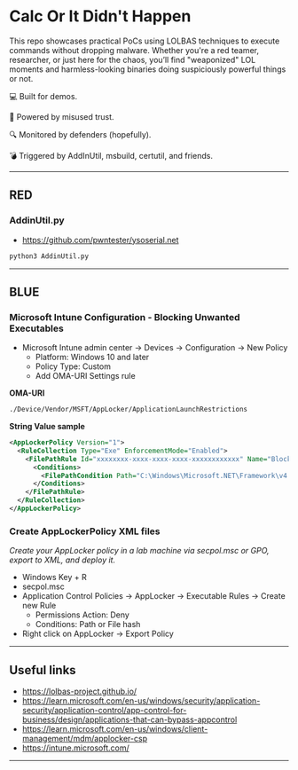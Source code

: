 # Calc Or It Didn't Happen

This repo showcases practical PoCs using LOLBAS techniques to execute commands without dropping malware. Whether you're a red teamer, researcher, or just here for the chaos, you’ll find "weaponized" LOL moments and harmless-looking binaries doing suspiciously powerful things or not.

💻 Built for demos.

🎩 Powered by misused trust.

🔍 Monitored by defenders (hopefully).

💣 Triggered by AddInUtil, msbuild, certutil, and friends.

---

## RED

### AddinUtil.py

- https://github.com/pwntester/ysoserial.net

```bash
python3 AddinUtil.py
```

---

## BLUE

### Microsoft Intune Configuration - Blocking Unwanted Executables

- Microsoft Intune admin center -> Devices -> Configuration -> New Policy
  - Platform: Windows 10 and later
  - Policy Type: Custom
  - Add OMA-URI Settings rule

**OMA-URI**

```bash
./Device/Vendor/MSFT/AppLocker/ApplicationLaunchRestrictions
```

**String Value sample**

```xml
<AppLockerPolicy Version="1">
  <RuleCollection Type="Exe" EnforcementMode="Enabled">
    <FilePathRule Id="xxxxxxxx-xxxx-xxxx-xxxx-xxxxxxxxxxxx" Name="Block AddInUtil.exe" Description="" UserOrGroupSid="S-1-1-0" Action="Deny">
      <Conditions>
        <FilePathCondition Path="C:\Windows\Microsoft.NET\Framework\v4.0.30319\AddInUtil.exe" />
      </Conditions>
    </FilePathRule>
  </RuleCollection>
</AppLockerPolicy>
```

### Create AppLockerPolicy XML files

*Create your AppLocker policy in a lab machine via secpol.msc or GPO, export to XML, and deploy it.*

- Windows Key + R
- secpol.msc
- Application Control Policies -> AppLocker -> Executable Rules -> Create new Rule
  - Permissions Action: Deny
  - Conditions: Path or File hash
- Right click on AppLocker -> Export Policy

---

## Useful links

- https://lolbas-project.github.io/
- https://learn.microsoft.com/en-us/windows/security/application-security/application-control/app-control-for-business/design/applications-that-can-bypass-appcontrol
- https://learn.microsoft.com/en-us/windows/client-management/mdm/applocker-csp
- https://intune.microsoft.com/

---
